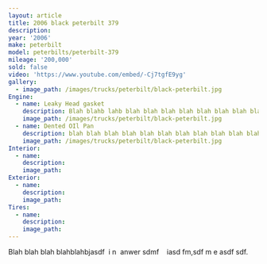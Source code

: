 ```yaml
---
layout: article
title: 2006 black peterbilt 379
description:
year: '2006'
make: peterbilt
model: peterbilts/peterbilt-379
mileage: '200,000'
sold: false
video: 'https://www.youtube.com/embed/-Cj7tgfE9yg'
gallery:
  - image_path: /images/trucks/peterbilt/black-peterbilt.jpg
Engine:
  - name: Leaky Head gasket
    description: Blah blahb lahb blah blah blah blah blah blah blah blah blah blah blah blah blah blah blah blah blah blah blah blah blah blah blah blah blah blah blah.
    image_path: /images/trucks/peterbilt/black-peterbilt.jpg
  - name: Dented OIl Pan
    description: blah blah blah blah blah blah blah blah blah blah blah blah blah blah blah blah blah blah blah blah blah.
    image_path: /images/trucks/peterbilt/black-peterbilt.jpg
Interior:
  - name:
    description:
    image_path:
Exterior:
  - name:
    description:
    image_path:
Tires:
  - name:
    description:
    image_path:
---
```



Blah blah blah blahblahbjasdf  i n  anwer sdmf    iasd fm,sdf m e asdf sdf.